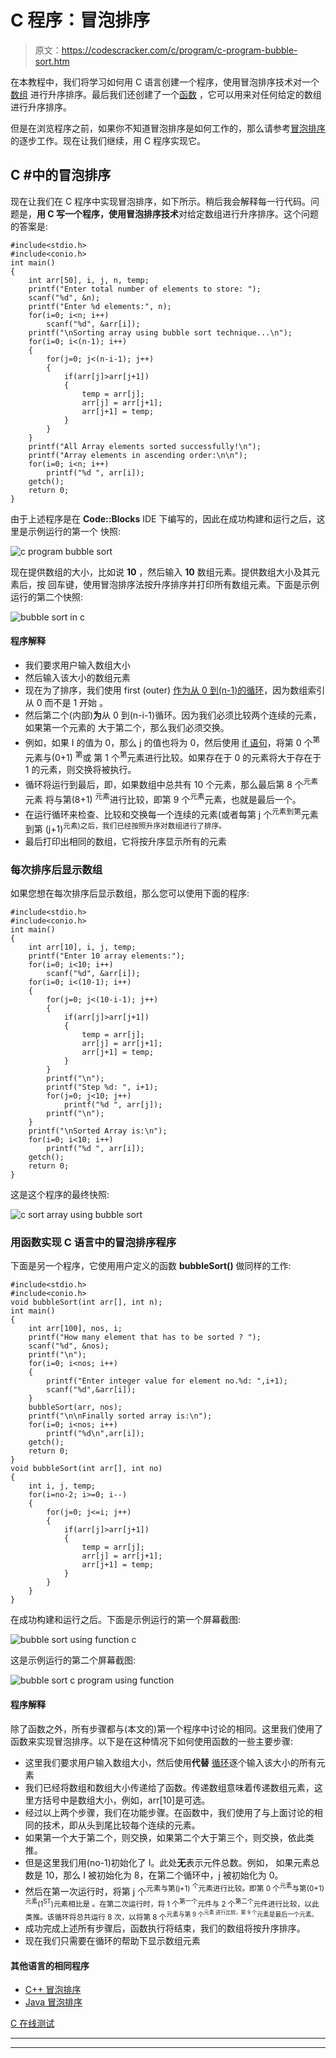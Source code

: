 # C 程序：冒泡排序

> 原文：<https://codescracker.com/c/program/c-program-bubble-sort.htm>

在本教程中，我们将学习如何用 C 语言创建一个程序，使用冒泡排序技术对一个[数组](/c/c-arrays.htm) 进行升序排序。最后我们还创建了一个[函数](/c/c-functions.htm) ，它可以用来对任何给定的数组进行升序排序。

但是在浏览程序之前，如果你不知道冒泡排序是如何工作的，那么请参考[冒泡排序](/computer-fundamental/bubble-sort.htm)的逐步工作。现在让我们继续，用 C 程序实现它。

## C #中的冒泡排序

现在让我们在 C 程序中实现冒泡排序，如下所示。稍后我会解释每一行代码。问题是，**用 C 写一个程序，使用冒泡排序技术**对给定数组进行升序排序。这个问题的答案是:

```
#include<stdio.h>
#include<conio.h>
int main()
{
    int arr[50], i, j, n, temp;
    printf("Enter total number of elements to store: ");
    scanf("%d", &n);
    printf("Enter %d elements:", n);
    for(i=0; i<n; i++)
        scanf("%d", &arr[i]);
    printf("\nSorting array using bubble sort technique...\n");
    for(i=0; i<(n-1); i++)
    {
        for(j=0; j<(n-i-1); j++)
        {
            if(arr[j]>arr[j+1])
            {
                temp = arr[j];
                arr[j] = arr[j+1];
                arr[j+1] = temp;
            }
        }
    }
    printf("All Array elements sorted successfully!\n");
    printf("Array elements in ascending order:\n\n");
    for(i=0; i<n; i++)
        printf("%d ", arr[i]);
    getch();
    return 0;
}
```

由于上述程序是在 **Code::Blocks** IDE 下编写的，因此在成功构建和运行之后，这里是示例运行的第一个 快照:

![c program bubble sort](img/7dc4a7086f9015119ad2b3f07b0c3792.png)

现在提供数组的大小，比如说 **10** ，然后输入 **10** 数组元素。提供数组大小及其元素后，按 回车键，使用冒泡排序法按升序排序并打印所有数组元素。下面是示例运行的第二个快照:

![bubble sort in c](img/7c2e72d2bd22126710d546917afe4b4e.png)

#### 程序解释

*   我们要求用户输入数组大小
*   然后输入该大小的数组元素
*   现在为了排序，我们使用 first (outer) [作为从 0 到(n-1)的循环](/c/c-for-loop.htm)，因为数组索引从 0 而不是 1 开始 。
*   然后第二个(内部)**为**从 0 到(n-i-1)循环。因为我们必须比较两个连续的元素，如果第一个元素的 大于第二个，那么我们必须交换。
*   例如，如果 I 的值为 0，那么 j 的值也将为 0，然后使用 [if 语句](/c/c-if-statement.htm)，将第 0 个<sup>第</sup>元素与(0+1) <sup>第</sup>或 第 1 个<sup>第</sup>元素进行比较。如果存在于 0 的元素将大于存在于 1 的元素，则交换将被执行。
*   循环将运行到最后，即，如果数组中总共有 10 个元素，那么最后第 8 个<sup>元素</sup>元素 将与第(8+1) <sup>元素</sup>进行比较，即第 9 个<sup>元素</sup>元素，也就是最后一个。
*   在运行循环来检查、比较和交换每一个连续的元素(或者每第 j 个<sup>元素到第</sup>元素到第 (j+1)<sup>元素)之后，我们已经按照升序对数组进行了排序。</sup>
*   最后打印出相同的数组，它将按升序显示所有的元素

### 每次排序后显示数组

如果您想在每次排序后显示数组，那么您可以使用下面的程序:

```
#include<stdio.h>
#include<conio.h>
int main()
{
    int arr[10], i, j, temp;
    printf("Enter 10 array elements:");
    for(i=0; i<10; i++)
        scanf("%d", &arr[i]);
    for(i=0; i<(10-1); i++)
    {
        for(j=0; j<(10-i-1); j++)
        {
            if(arr[j]>arr[j+1])
            {
                temp = arr[j];
                arr[j] = arr[j+1];
                arr[j+1] = temp;
            }
        }
        printf("\n");
        printf("Step %d: ", i+1);
        for(j=0; j<10; j++)
            printf("%d ", arr[j]);
        printf("\n");
    }
    printf("\nSorted Array is:\n");
    for(i=0; i<10; i++)
        printf("%d ", arr[i]);
    getch();
    return 0;
}
```

这是这个程序的最终快照:

![c sort array using bubble sort](img/40232c178ddb1d5628daf24ebb5f543a.png)

### 用函数实现 C 语言中的冒泡排序程序

下面是另一个程序，它使用用户定义的函数 **bubbleSort()** 做同样的工作:

```
#include<stdio.h>
#include<conio.h>
void bubbleSort(int arr[], int n);
int main()
{
    int arr[100], nos, i;
    printf("How many element that has to be sorted ? ");
    scanf("%d", &nos);
    printf("\n");
    for(i=0; i<nos; i++)
    {
        printf("Enter integer value for element no.%d: ",i+1);
        scanf("%d",&arr[i]);
    }
    bubbleSort(arr, nos);
    printf("\n\nFinally sorted array is:\n");
    for(i=0; i<nos; i++)
        printf("%d\n",arr[i]);
    getch();
    return 0;
}
void bubbleSort(int arr[], int no)
{
    int i, j, temp;
    for(i=no-2; i>=0; i--)
    {
        for(j=0; j<=i; j++)
        {
            if(arr[j]>arr[j+1])
            {
                temp = arr[j];
                arr[j] = arr[j+1];
                arr[j+1] = temp;
            }
        }
    }
}
```

在成功构建和运行之后。下面是示例运行的第一个屏幕截图:

![bubble sort using function c](img/046994aa7685e0fe98d80baf1f24c2ab.png)

这是示例运行的第二个屏幕截图:

![bubble sort c program using function](img/c1cc0e014ed8bde5511c485c9045cf04.png)

#### 程序解释

除了函数之外，所有步骤都与(本文的)第一个程序中讨论的相同。这里我们使用了函数来实现冒泡排序。以下是在这种情况下如何使用函数的一些主要步骤:

*   这里我们要求用户输入数组大小，然后使用**代替** [循环](/c/c-loops.htm)逐个输入该大小的所有元素
*   我们已经将数组和数组大小传递给了函数。传递数组意味着传递数组元素，这里方括号中是数组大小，例如，arr[10]是可选。
*   经过以上两个步骤，我们在功能步骤。在函数中，我们使用了与上面讨论的相同的技术，即从头到尾比较每个连续的元素。
*   如果第一个大于第二个，则交换，如果第二个大于第三个，则交换，依此类推。
*   但是这里我们用(no-1)初始化了 I。此处**无**表示元件总数。例如， 如果元素总数是 10，那么 I 被初始化为 8，在第二个循环中，j 被初始化为 0。
*   然后在第一次运行时，将第 j 个<sup>元素与第(j+1) <sup>个</sup>元素进行比较。即第 0 个<sup>元素</sup>与第(0+1) <sup>元素</sup>(1<sup>ST</sup>)元素相比是 。在第二次运行时，将 1 个<sup>第一个</sup>元件与 2 个<sup>第二个</sup>元件进行比较，以此类推。该循环将总共运行 8 次，以将第 8 个<sup>元素与第 9 个<sup>元素 进行比较，第 9 个</sup>元素是最后一个元素。</sup></sup>
*   成功完成上述所有步骤后，函数执行将结束，我们的数组将按升序排序。
*   现在我们只需要在循环的帮助下显示数组元素

#### 其他语言的相同程序

*   [C++ 冒泡排序](/cpp/program/cpp-program-bubble-sort.htm)
*   [Java 冒泡排序](/java/program/java-program-bubble-sort.htm)

[C 在线测试](/exam/showtest.php?subid=2)

* * *

* * *